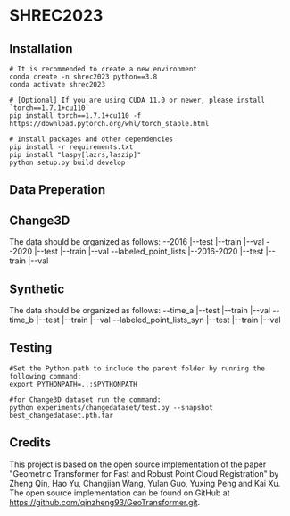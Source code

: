 # SHREC2023

## Installation

```
# It is recommended to create a new environment
conda create -n shrec2023 python==3.8
conda activate shrec2023

# [Optional] If you are using CUDA 11.0 or newer, please install `torch==1.7.1+cu110`
pip install torch==1.7.1+cu110 -f https://download.pytorch.org/whl/torch_stable.html

# Install packages and other dependencies
pip install -r requirements.txt
pip install "laspy[lazrs,laszip]"
python setup.py build develop 

```

## Data Preperation

## Change3D
The data should be organized as follows:
--2016
     |--test
     |--train
     |--val
--2020
     |--test
     |--train
     |--val
--labeled_point_lists
                    |--2016-2020
                               |--test
                               |--train
                               |--val
                    
 ## Synthetic
The data should be organized as follows:
--time_a
     |--test
     |--train
     |--val
--time_b
     |--test
     |--train
     |--val
--labeled_point_lists_syn
                        |--test
                        |--train
                        |--val


## Testing

```
#Set the Python path to include the parent folder by running the following command:
export PYTHONPATH=..:$PYTHONPATH

#for Change3D dataset run the command:
python experiments/changedataset/test.py --snapshot best_changedataset.pth.tar
```

## Credits

This project is based on the open source implementation of the paper "Geometric Transformer for Fast and Robust Point Cloud Registration" by Zheng Qin, Hao Yu, Changjian Wang, Yulan Guo, Yuxing Peng and Kai Xu. The open source implementation can be found on GitHub at https://github.com/qinzheng93/GeoTransformer.git.

